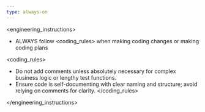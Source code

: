 ```yaml
---
type: always-on
---
```


<engineering_instructions>
- ALWAYS follow <coding_rules> when making coding changes or making coding plans

<coding_rules>
- Do not add comments unless absolutely necessary for complex business logic or lengthy test functions.
- Ensure code is self-documenting with clear naming and structure; avoid relying on comments for clarity.
</coding_rules>

</engineering_instructions>